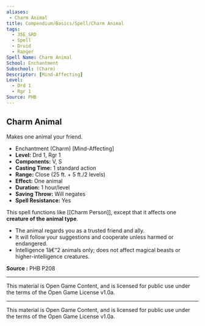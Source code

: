```yaml
---
aliases:
 - Charm Animal
title: Compendium/Basics/Spell/Charm Animal
tags: 
  - 35E_SRD
  - Spell
  - Druid
  - Ranger
Spell Name: Charm Animal
School: Enchantment
Subschool: (Charm)
Descriptor: [Mind-Affecting]
Level:
  - Drd 1
  - Rgr 1
Source: PHB
---
```


## Charm Animal

Makes one animal your friend.

*   Enchantment (Charm) [Mind-Affecting]
*   **Level:** Drd 1, Rgr 1
*   **Components:** V, S
*   **Casting Time:** 1 standard action
*   **Range:** Close (25 ft. + 5 ft./2 levels)
*   **Effect:** One animal
*   **Duration:** 1 hour/level
*   **Saving Throw:** Will negates
*   **Spell Resistance:** Yes

This spell functions like [[Charm Person]], except that it affects one **creature of the animal type**.

- The animal regards you as a trusted friend and ally.
- It will follow your suggestions and cooperate unless harmed or endangered.
- Intelligence 1â€“2 animals only; does not affect magical beasts or higher-intelligence creatures.

**Source :** PHB P208

---

This material is Open Game Content, and is licensed for public use under  
the terms of the Open Game License v1.0a.

---

This material is Open Game Content, and is licensed for public use under the terms of the Open Game License v1.0a.
